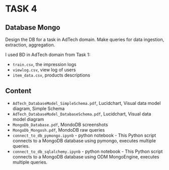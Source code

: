# TASK 4
## Database Mongo 

Design the DB for a task in AdTech domain. Make queries for data ingestion, extraction, aggregation.

I used BD in AdTech domain from Task 1:
* `train.csv`, the impression logs     
* `viewlog.csv`, view log of users    
* `item_data.csv`, products descriptions

## Content
* `AdTech_DatabaseModel_SimpleSchema.pdf`, Lucidchart, Visual data model diagram, Simple Schema 
* `AdTech_DatabaseModel_DatabaseSchema.pdf`, Lucidchart, Visual data model diagram
* `MongoDb_Database.pdf`, MondoDB screenshots
* `MongoDb_Mongosh.pdf`, MondoDB raw queries
* `connect_to_db_pymongo.ipynb` - python notebook - This Python script connects to a MongoDB database using pymongo, executes multiple queries.
* `connect_to_db_sqlalchemy.ipynb` - python notebook - This Python script connects to a MongoDB database using ODM MongoEngine, executes multiple queries.
